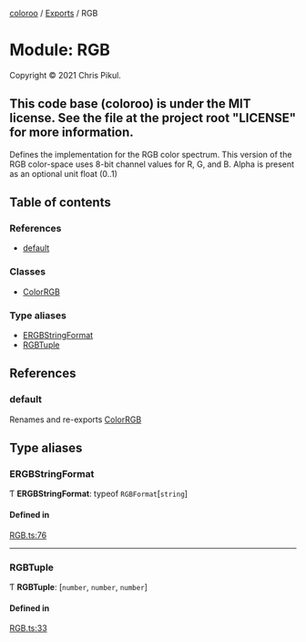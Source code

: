[coloroo](../README.md) / [Exports](../modules.md) / RGB

# Module: RGB

Copyright © 2021 Chris Pikul.

This code base (coloroo) is under the MIT license. See the file at the
project root "LICENSE" for more information.
-----------------------------------------------------------------------------

Defines the implementation for the RGB color spectrum. This version of the
RGB color-space uses 8-bit channel values for R, G, and B. Alpha is present
as an optional unit float (0..1)

## Table of contents

### References

- [default](RGB.md#default)

### Classes

- [ColorRGB](../classes/RGB.ColorRGB.md)

### Type aliases

- [ERGBStringFormat](RGB.md#ergbstringformat)
- [RGBTuple](RGB.md#rgbtuple)

## References

### default

Renames and re-exports [ColorRGB](../classes/RGB.ColorRGB.md)

## Type aliases

### ERGBStringFormat

Ƭ **ERGBStringFormat**: typeof `RGBFormat`[`string`]

#### Defined in

[RGB.ts:76](https://github.com/chris-pikul/coloroo/blob/a028301/src/RGB.ts#L76)

___

### RGBTuple

Ƭ **RGBTuple**: [`number`, `number`, `number`]

#### Defined in

[RGB.ts:33](https://github.com/chris-pikul/coloroo/blob/a028301/src/RGB.ts#L33)
